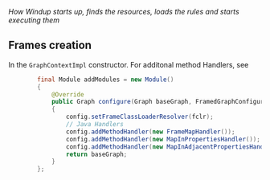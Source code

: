 _How Windup starts up, finds the resources, loads the rules and starts executing them_

## Frames creation

In the `GraphContextImpl` constructor.
For additonal method Handlers, see 

```java
        final Module addModules = new Module()
        {
            @Override
            public Graph configure(Graph baseGraph, FramedGraphConfiguration config)
            {
                config.setFrameClassLoaderResolver(fclr);
                // Java Handlers
                config.addMethodHandler(new FrameMapHandler());
                config.addMethodHandler(new MapInPropertiesHandler());
                config.addMethodHandler(new MapInAdjacentPropertiesHandler());
                return baseGraph;
            }
        };
```